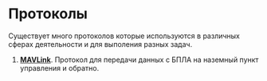 # Протоколы

Существует много протоколов которые используются в различных сферах деятельности и для выполения разных задач.

1. **[MAVLink](prot_MAVLink.md)**. Протокол для передачи данных с БПЛА на наземный пункт управления и обратно.

